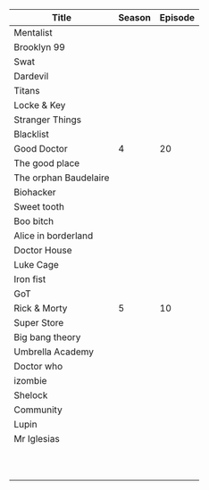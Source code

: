 |Title|Season|Episode|
|---|---|---|
|Mentalist|||
|Brooklyn 99|||
|Swat|||
|Dardevil|||
|Titans|||
|Locke & Key|||
|Stranger Things|||
|Blacklist|||
|Good Doctor|4|20|
|The good place|||
|The orphan Baudelaire|||
|Biohacker|||
|Sweet tooth|||
|Boo bitch|||
|Alice in borderland|||
|Doctor House|||
|Luke Cage|||
|Iron fist|||
|GoT|||
|Rick & Morty|5|10|
|Super Store|||
|Big bang theory|||
|Umbrella Academy|||
|Doctor who|||
|izombie|||
|Shelock|||
|Community|||
|Lupin|||
|Mr Iglesias|||
||||
||||
||||
||||
||||
||||
||||
||||
||||
||||
